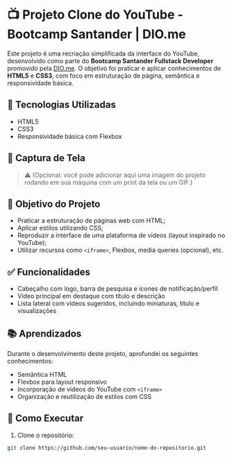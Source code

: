 # 📺 Projeto Clone do YouTube - Bootcamp Santander | DIO.me

Este projeto é uma recriação simplificada da interface do YouTube, desenvolvido como parte do **Bootcamp Santander Fullstack Developer** promovido pela [DIO.me](https://www.dio.me/). O objetivo foi praticar e aplicar conhecimentos de **HTML5** e **CSS3**, com foco em estruturação de página, semântica e responsividade básica.

## 🔨 Tecnologias Utilizadas

- HTML5
- CSS3
- Responsividade básica com Flexbox

## 📸 Captura de Tela

> ⚠️ (Opcional: você pode adicionar aqui uma imagem do projeto rodando em sua máquina com um print da tela ou um GIF.)

## 🎯 Objetivo do Projeto

- Praticar a estruturação de páginas web com HTML;
- Aplicar estilos utilizando CSS;
- Reproduzir a interface de uma plataforma de vídeos (layout inspirado no YouTube);
- Utilizar recursos como `<iframe>`, Flexbox, media queries (opcional), etc.


## ✅ Funcionalidades

- Cabeçalho com logo, barra de pesquisa e ícones de notificação/perfil
- Vídeo principal em destaque com título e descrição
- Lista lateral com vídeos sugeridos, incluindo miniaturas, título e visualizações

## 📚 Aprendizados

Durante o desenvolvimento deste projeto, aprofundei os seguintes conhecimentos:

- Semântica HTML
- Flexbox para layout responsivo
- Incorporação de vídeos do YouTube com `<iframe>`
- Organização e reutilização de estilos com CSS

## 🚀 Como Executar

1. Clone o repositório:
```bash
git clone https://github.com/seu-usuario/nome-do-repositorio.git
